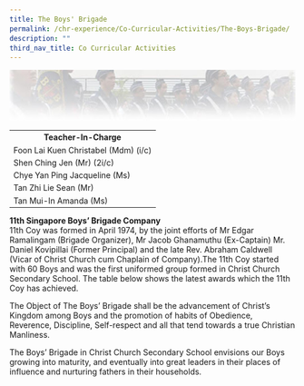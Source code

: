 ```yaml
---
title: The Boys' Brigade
permalink: /chr-experience/Co-Curricular-Activities/The-Boys-Brigade/
description: ""
third_nav_title: Co Curricular Activities
---
```

![](/images/CCA/BB.jpg)

<table>
  <tr>
    <th>Teacher-In-Charge</th>
  </tr>
  <tr>
    <td>Foon Lai Kuen Christabel (Mdm) (i/c)</td>
  </tr>
  <tr>
    <td>Shen Ching Jen (Mr) (2i/c)</td>
  </tr>
  <tr>
    <td>Chye Yan Ping Jacqueline (Ms)</td>
  </tr>
  <tr>
    <td>Tan Zhi Lie Sean (Mr)</td>
  </tr>
  <tr>
    <td>Tan Mui-In Amanda (Ms)</td>
  </tr>
	<tr>
</table>


<b> 11th Singapore Boys’ Brigade Company </b><br>
11th Coy was formed in April 1974, by the joint efforts of Mr Edgar Ramalingam (Brigade Organizer), Mr Jacob Ghanamuthu (Ex-Captain) Mr. Daniel Kovipillai (Former Principal) and the late Rev. Abraham Caldwell (Vicar of Christ Church cum Chaplain of Company).The 11th Coy started with 60 Boys and was the first uniformed group formed in Christ Church Secondary School.
The table below shows the latest awards which the 11th Coy has achieved.

The Object of The Boys’ Brigade shall be the advancement of Christ’s Kingdom among Boys and the promotion of habits of Obedience, Reverence, Discipline, Self-respect and all that tend towards a true Christian Manliness.

The Boys’ Brigade in Christ Church Secondary School envisions our Boys growing into maturity, and eventually into great leaders in their places of influence and nurturing fathers in their households.